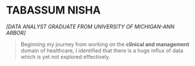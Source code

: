 # TABASSUM NISHA 
*[DATA ANALYST GRADUATE FROM UNIVERSITY OF MICHIGAN-ANN ARBOR]*

> Beginning my journey from working on the **clinical and management** domain of healthcare, I identified that there is a huge influx of data which is yet not explored 
> effectively. 

<!--
**tabbie-hash/tabbie-hash** is a ✨ _special_ ✨ repository because its `README.md` (this file) appears on your GitHub profile.

Here are some ideas to get you started:

- 🔭 I’m currently working on ...
- 🌱 I’m currently learning ...
- 👯 I’m looking to collaborate on ...
- 🤔 I’m looking for help with ...
- 💬 Ask me about ...
- 📫 How to reach me: ...
- 😄 Pronouns: ...
- ⚡ Fun fact: ...
-->
